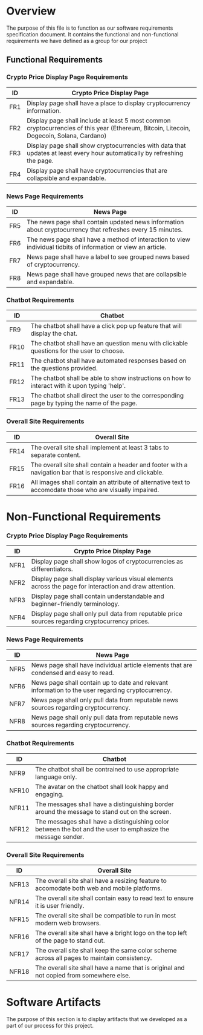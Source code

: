 # Overview
The purpose of this file is to function as our software requirements specification document. It contains the functional and non-functional requirements we have defined as a group for our project

 ## Functional Requirements
  
  ### Crypto Price Display Page Requirements
  | ID | Crypto Price Display Page | 
  | ---| --- | 
  | FR1 | Display page shall have a place to display cryptocurrency information. | 
  | FR2 | Display page shall include at least 5 most common cryptocurrencies of this year (Ethereum, Bitcoin, Litecoin, Dogecoin, Solana, Cardano) | 
  | FR3 | Display page shall show cryptocurrencies with data that updates at least every hour automatically by refreshing the page. | 
  | FR4 | Display page shall have cryptocurrencies that are collapsible and expandable.  | 


  ### News Page Requirements
  | ID | News Page | 
  | ---| --- | 
  | FR5 | The news page shall contain updated news information about cryptocurrency that refreshes every 15 minutes. | 
  | FR6 | The news page shall have a method of interaction to view individual tidbits of information or view an article. | 
  | FR7 | News page shall have a label to see grouped news based of cryptocurrency.  | 
  | FR8 | News page shall have grouped news that are collapsible and expandable.  | 

  
  ### Chatbot Requirements
  | ID | Chatbot | 
  | ---| --- | 
  | FR9 | The chatbot shall have a click pop up feature that will display the chat. | 
  | FR10 | The chatbot shall have an question menu with clickable questions for the user to choose. | 
  | FR11 | The chatbot shall have automated responses based on the questions provided.  | 
  | FR12 | The chatbot shall be able to show instructions on how to interact with it upon typing 'help'.  | 
  | FR13 | The chatbot shall direct the user to the corresponding page by typing the name of the page.  | 


  ### Overall Site Requirements
  | ID | Overall Site | 
  | ---| --- | 
  | FR14 | The overall site shall implement at least 3 tabs to separate content. | 
  | FR15 | The overall site shall contain a header and footer with a navigation bar that is responsive and clickable. | 
  | FR16 | All images shall contain an attribute of alternative text to accomodate those who are visually impaired.  | 

# Non-Functional Requirements


  ### Crypto Price Display Page Requirements
  | ID | Crypto Price Display Page | 
  | ---| --- | 
  | NFR1 | Display page shall show logos of cryptocurrencies as differentiators. | 
  | NFR2 | Display page shall display various visual elements across the page for interaction and draw attention. | 
  | NFR3 | Display page shall contain understandable and beginner-friendly terminology. | 
  | NFR4 | Display page shall only pull data from reputable price sources regarding cryptocurrency prices.  | 


  ### News Page Requirements
  | ID | News Page | 
  | ---| --- | 
  | NFR5 | News page shall have individual article elements that are condensed and easy to read. | 
  | NFR6 | News page shall contain up to date and relevant information to the user regarding cryptocurrency. | 
  | NFR7 | News page shall only pull data from reputable news sources regarding cryptocurrency.  | 
  | NFR8 | News page shall only pull data from reputable news sources regarding cryptocurrency.  | 

  
  ### Chatbot Requirements
  | ID | Chatbot | 
  | ---| --- | 
  | NFR9 | The chatbot shall be contrained to use appropriate language only. | 
  | NFR10 | The avatar on the chatbot shall look happy and engaging. | 
  | NFR11| The messages shall have a distinguishing border around the message to stand out on the screen.  | 
  | NFR12| The messages shall have a distinguishing color between the bot and the user to emphasize the message sender.  | 


  ### Overall Site Requirements
  | ID | Overall Site | 
  | ---| --- | 
  | NFR13 | The overall site shall have a resizing feature to accomodate both web and mobile platforms. | 
  | NFR14 | The overall site shall contain easy to read text to ensure it is user friendly. | 
  | NFR15 | The overall site shall be compatible to run in most modern web browsers.  |
  | NFR16 | The overall site shall have a bright logo on the top left of the page to stand out.  |
  | NFR17 | The overall site shall keep the same color scheme across all pages to maintain consistency.  |
  | NFR18 | The overall site shall have a name that is original and not copied from somewhere else.  |
  
  # Software Artifacts
  The purpose of this section is to display artifacts that we developed as a part of our process for this project.
  
